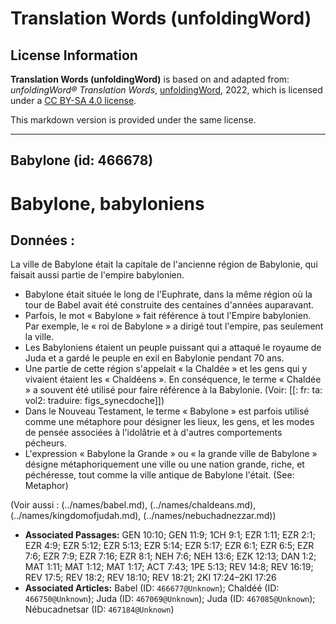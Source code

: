 # Translation Words (unfoldingWord)

## License Information

**Translation Words (unfoldingWord)** is based on and adapted from: _unfoldingWord® Translation Words_, [unfoldingWord](https://unfoldingword.org/utw), 2022, which is licensed under a [CC BY-SA 4.0 license](https://creativecommons.org/licenses/by-sa/4.0/legalcode.en).

This markdown version is provided under the same license.



--------------------------------

## Babylone (id: 466678)

Babylone, babyloniens
=====================

Données :
---------

La ville de Babylone était la capitale de l'ancienne région de Babylonie, qui faisait aussi partie de l'empire babylonien.

* Babylone était située le long de l'Euphrate, dans la même région où la tour de Babel avait été construite des centaines d'années auparavant.
* Parfois, le mot « Babylone » fait référence à tout l'Empire babylonien. Par exemple, le « roi de Babylone » a dirigé tout l'empire, pas seulement la ville.
* Les Babyloniens étaient un peuple puissant qui a attaqué le royaume de Juda et a gardé le peuple en exil en Babylonie pendant 70 ans.
* Une partie de cette région s'appelait « la Chaldée » et les gens qui y vivaient étaient les « Chaldéens ». En conséquence, le terme « Chaldée » a souvent été utilisé pour faire référence à la Babylonie. (Voir: \[\[: fr: ta: vol2: traduire: figs\_synecdoche]])
* Dans le Nouveau Testament, le terme « Babylone » est parfois utilisé comme une métaphore pour désigner les lieux, les gens, et les modes de pensée associées à l'idolâtrie et à d'autres comportements pécheurs.
* L'expression « Babylone la Grande » ou « la grande ville de Babylone » désigne métaphoriquement une ville ou une nation grande, riche, et péchéresse, tout comme la ville antique de Babylone l'était. (See: Metaphor)

(Voir aussi : (../names/babel.md), (../names/chaldeans.md), (../names/kingdomofjudah.md), (../names/nebuchadnezzar.md))

* **Associated Passages:** GEN 10:10; GEN 11:9; 1CH 9:1; EZR 1:11; EZR 2:1; EZR 4:9; EZR 5:12; EZR 5:13; EZR 5:14; EZR 5:17; EZR 6:1; EZR 6:5; EZR 7:6; EZR 7:9; EZR 7:16; EZR 8:1; NEH 7:6; NEH 13:6; EZK 12:13; DAN 1:2; MAT 1:11; MAT 1:12; MAT 1:17; ACT 7:43; 1PE 5:13; REV 14:8; REV 16:19; REV 17:5; REV 18:2; REV 18:10; REV 18:21; 2KI 17:24–2KI 17:26
* **Associated Articles:** Babel (ID: `466677@Unknown`); Chaldéé  (ID: `466750@Unknown`); Juda (ID: `467069@Unknown`); Juda (ID: `467085@Unknown`); Nébucadnetsar (ID: `467184@Unknown`)

